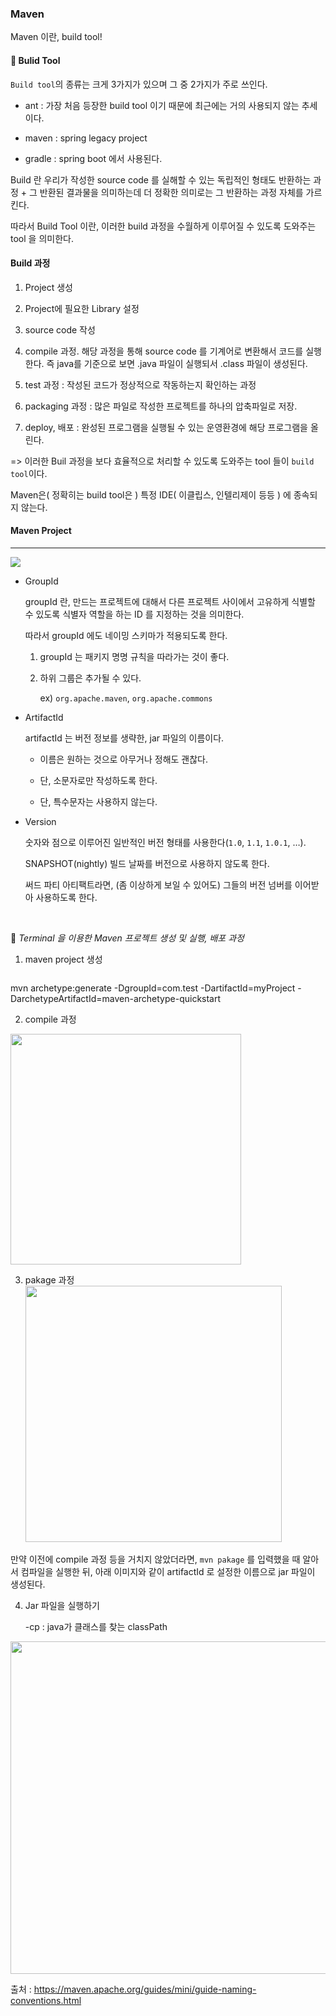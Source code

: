 ### Maven

Maven 이란, build tool!

#### 📌 Bulid Tool

`Build tool`의 종류는 크게 3가지가 있으며 그 중 2가지가 주로 쓰인다.

- ant : 가장 처음 등장한 build tool 이기 때문에 최근에는 거의 사용되지 않는 추세이다.

- maven : spring legacy project

- gradle : spring boot 에서 사용된다.

Build 란 우리가 작성한 source code 를 실해할 수 있는 독립적인 형태도 반환하는 과정 + 그 반환된 결과물을 의미하는데 더 정확한 의미로는 그 반환하는 과정 자체를 가르킨다.

따라서 Build Tool 이란, 이러한 build 과정을 수월하게 이루어질 수 있도록 도와주는 tool 을 의미한다.

#### Build 과정

1. Project 생성

2. Project에 필요한 Library 설정

3. source code 작성

4. compile 과정. 해당 과정을 통해 source code 를 기계어로 변환해서 코드를 실행한다. 즉 java를 기준으로 보면 .java 파일이 실행되서 .class 파일이 생성된다.

5. test 과정 : 작성된 코드가 정상적으로 작동하는지 확인하는 과정

6. packaging 과정 : 많은 파일로 작성한 프로젝트를 하나의 압축파일로 저장.

7. deploy, 배포 : 완성된 프로그램을 실행될 수 있는 운영환경에 해당 프로그램을 올린다.

=> 이러한 Buil 과정을 보다 효율적으로 처리할 수 있도록 도와주는 tool 들이 `build tool`이다.

Maven은( 정확히는 build tool은 ) 특정 IDE( 이클립스, 인텔리제이 등등 ) 에 종속되지 않는다.
<br>

#### Maven Project

---

![](https://velog.velcdn.com/images/aristia/post/a83cbada-6980-4611-9a76-b8959757c48b/image.png)

- GroupId
  
  groupId 란, 만드는 프로젝트에 대해서 다른 프로젝트 사이에서 고유하게 식별할 수 있도록 식별자 역할을 하는 ID 를 지정하는 것을 의미한다.
  
  따라서 groupId 에도 네이밍 스키마가 적용되도록 한다.
  
  1. groupId 는 패키지 명명 규칙을 따라가는 것이 좋다.
  
  2. 하위 그룹은 추가될 수 있다.
     
     ex) `org.apache.maven`, `org.apache.commons`

- ArtifactId
  
  artifactId 는 버전 정보를 생략한, jar 파일의 이름이다.
  
  - 이름은 원하는 것으로 아무거나 정해도 괜찮다.
  
  - 단, 소문자로만 작성하도록 한다.
  
  - 단, 특수문자는 사용하지 않는다.

- Version
  
  숫자와 점으로 이루어진 일반적인 버전 형태를 사용한다(`1.0`, `1.1`, `1.0.1`, …).
  
  SNAPSHOT(nightly) 빌드 날짜를 버전으로 사용하지 않도록 한다.
  
  써드 파티 아티팩트라면, (좀 이상하게 보일 수 있어도) 그들의 버전 넘버를 이어받아 사용하도록 한다.
  
  <br>

📌 *Terminal 을 이용한 Maven 프로젝트 생성 및 실행, 배포 과정*

1. maven project 생성

<img src="https://velog.velcdn.com/images/aristia/post/b31eef85-5ce4-4130-9b63-4d513c2eff93/image.png" title="" alt="" data-align="center">

mvn archetype:generate -DgroupId=com.test -DartifactId=myProject -DarchetypeArtifactId=maven-archetype-quickstart

2. compile 과정

<img title="" src="https://velog.velcdn.com/images/aristia/post/a59d622e-8a80-4228-9849-dd793f52fcfa/image.png" alt="" width="369" data-align="center">

3. pakage 과정
   <img title="" src="https://velog.velcdn.com/images/aristia/post/ae26bb59-a567-4e70-9dc3-5de6cd15aaea/image.png" alt="" width="410" data-align="center">

만약 이전에 compile 과정 등을 거치지 않았더라면, `mvn pakage` 를 입력했을 때 알아서 컴파일을 실행한 뒤, 아래 이미지와 같이 artifactId 로 설정한 이름으로 jar 파일이 생성된다.
<img src="https://velog.velcdn.com/images/aristia/post/f0b29e44-1620-401e-be9c-41bf34db74e0/image.png" title="" alt="" data-align="center">

4. Jar 파일을 실행하기
   
   -cp : java가 클래스를 찾는 classPath

<img title="" src="https://velog.velcdn.com/images/aristia/post/ac627771-38b8-4b90-b2a6-3895c7328bef/image.png" alt="" width="532" data-align="center">



출처 : https://maven.apache.org/guides/mini/guide-naming-conventions.html

